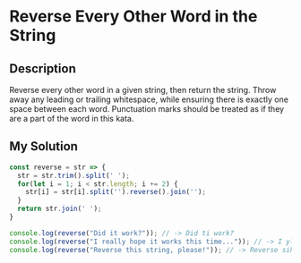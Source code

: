 # Reverse Every Other Word in the String

## Description

Reverse every other word in a given string, then return the string. Throw away any leading or trailing whitespace, while ensuring there is exactly one space between each word. Punctuation marks should be treated as if they are a part of the word in this kata.

## My Solution

```js
const reverse = str => {
  str = str.trim().split(' ');
  for(let i = 1; i < str.length; i += 2) {
    str[i] = str[i].split('').reverse().join('');
  }
  return str.join(' ');
}

console.log(reverse("Did it work?")); // -> Did ti work?
console.log(reverse("I really hope it works this time...")); // -> I yllaer hope ti works siht time...
console.log(reverse("Reverse this string, please!")); // -> Reverse siht string, !esaelp
```
